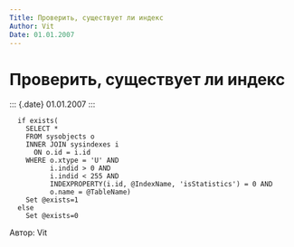 ```yaml
---
Title: Проверить, существует ли индекс
Author: Vit
Date: 01.01.2007
---
```



Проверить, существует ли индекс
===============================

::: {.date}
01.01.2007
:::

      if exists(
        SELECT *
        FROM sysobjects o 
        INNER JOIN sysindexes i 
          ON o.id = i.id
        WHERE o.xtype = 'U' AND 
              i.indid > 0 AND 
              i.indid < 255 AND 
              INDEXPROPERTY(i.id, @IndexName, 'isStatistics') = 0 AND 
              o.name = @TableName)
        Set @exists=1
      else
        Set @exists=0 

Автор: Vit
